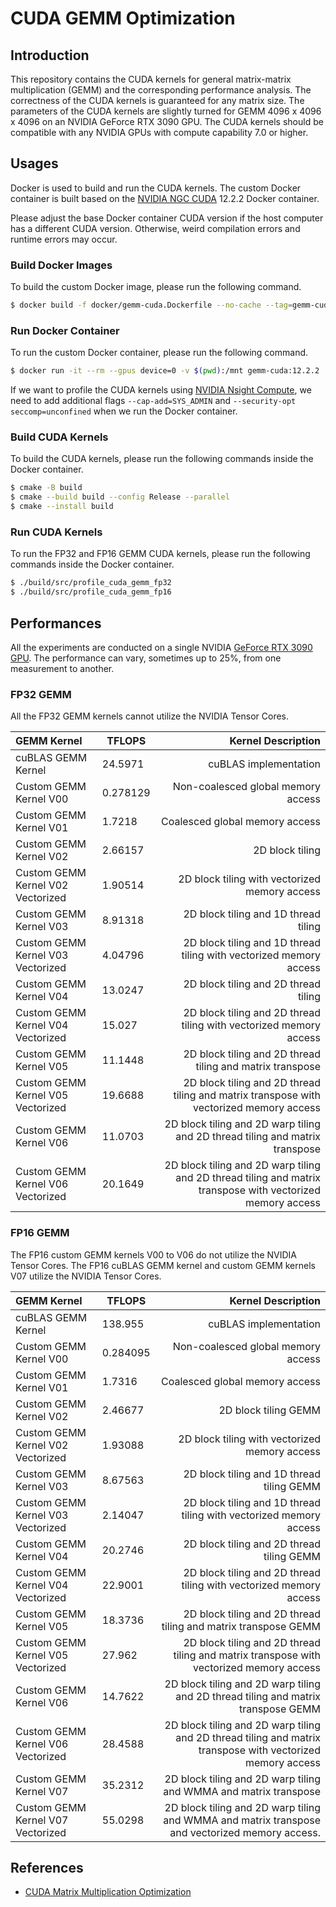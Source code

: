 # CUDA GEMM Optimization

## Introduction

This repository contains the CUDA kernels for general matrix-matrix multiplication (GEMM) and the corresponding performance analysis. The correctness of the CUDA kernels is guaranteed for any matrix size. The parameters of the CUDA kernels are slightly turned for GEMM 4096 x 4096 x 4096 on an NVIDIA GeForce RTX 3090 GPU. The CUDA kernels should be compatible with any NVIDIA GPUs with compute capability 7.0 or higher.

## Usages

Docker is used to build and run the CUDA kernels. The custom Docker container is built based on the [NVIDIA NGC CUDA](https://catalog.ngc.nvidia.com/orgs/nvidia/containers/cuda) 12.2.2 Docker container.

Please adjust the base Docker container CUDA version if the host computer has a different CUDA version. Otherwise, weird compilation errors and runtime errors may occur.

### Build Docker Images

To build the custom Docker image, please run the following command.

```bash
$ docker build -f docker/gemm-cuda.Dockerfile --no-cache --tag=gemm-cuda:12.2.2 .
```

### Run Docker Container

To run the custom Docker container, please run the following command.

```bash
$ docker run -it --rm --gpus device=0 -v $(pwd):/mnt gemm-cuda:12.2.2
```

If we want to profile the CUDA kernels using [NVIDIA Nsight Compute](https://leimao.github.io/blog/Docker-Nsight-Compute/), we need to add additional flags `--cap-add=SYS_ADMIN` and `--security-opt seccomp=unconfined` when we run the Docker container.

### Build CUDA Kernels

To build the CUDA kernels, please run the following commands inside the Docker container.

```bash
$ cmake -B build
$ cmake --build build --config Release --parallel
$ cmake --install build
```

### Run CUDA Kernels

To run the FP32 and FP16 GEMM CUDA kernels, please run the following commands inside the Docker container.

```bash
$ ./build/src/profile_cuda_gemm_fp32
$ ./build/src/profile_cuda_gemm_fp16
```

## Performances

All the experiments are conducted on a single NVIDIA [GeForce RTX 3090 GPU](https://www.nvidia.com/content/PDF/nvidia-ampere-ga-102-gpu-architecture-whitepaper-v2.1.pdf). The performance can vary, sometimes up to 25%, from one measurement to another.

### FP32 GEMM

All the FP32 GEMM kernels cannot utilize the NVIDIA Tensor Cores.

| GEMM Kernel                       | TFLOPS   |                                                                                         Kernel Description |
| :-------------------------------- | -------- | ---------------------------------------------------------------------------------------------------------: |
| cuBLAS GEMM Kernel                | 24.5971  |                                                                                      cuBLAS implementation |
| Custom GEMM Kernel V00            | 0.278129 |                                                                         Non-coalesced global memory access |
| Custom GEMM Kernel V01            | 1.7218   |                                                                             Coalesced global memory access |
| Custom GEMM Kernel V02            | 2.66157  |                                                                                            2D block tiling |
| Custom GEMM Kernel V02 Vectorized | 1.90514  |                                                              2D block tiling with vectorized memory access |
| Custom GEMM Kernel V03            | 8.91318  |                                                                       2D block tiling and 1D thread tiling |
| Custom GEMM Kernel V03 Vectorized | 4.04796  |                                         2D block tiling and 1D thread tiling with vectorized memory access |
| Custom GEMM Kernel V04            | 13.0247  |                                                                       2D block tiling and 2D thread tiling |
| Custom GEMM Kernel V04 Vectorized | 15.027   |                                         2D block tiling and 2D thread tiling with vectorized memory access |
| Custom GEMM Kernel V05            | 11.1448  |                                                  2D block tiling and 2D thread tiling and matrix transpose |
| Custom GEMM Kernel V05 Vectorized | 19.6688  |                    2D block tiling and 2D thread tiling and matrix transpose with vectorized memory access |
| Custom GEMM Kernel V06            | 11.0703  |                               2D block tiling and 2D warp tiling and 2D thread tiling and matrix transpose |
| Custom GEMM Kernel V06 Vectorized | 20.1649  | 2D block tiling and 2D warp tiling and 2D thread tiling and matrix transpose with vectorized memory access |

### FP16 GEMM

The FP16 custom GEMM kernels V00 to V06 do not utilize the NVIDIA Tensor Cores. The FP16 cuBLAS GEMM kernel and custom GEMM kernels V07 utilize the NVIDIA Tensor Cores.

| GEMM Kernel                       | TFLOPS   |                                                                                         Kernel Description |
| :-------------------------------- | -------- | ---------------------------------------------------------------------------------------------------------: |
| cuBLAS GEMM Kernel                | 138.955  |                                                                                      cuBLAS implementation |
| Custom GEMM Kernel V00            | 0.284095 |                                                                         Non-coalesced global memory access |
| Custom GEMM Kernel V01            | 1.7316   |                                                                             Coalesced global memory access |
| Custom GEMM Kernel V02            | 2.46677  |                                                                                       2D block tiling GEMM |
| Custom GEMM Kernel V02 Vectorized | 1.93088  |                                                              2D block tiling with vectorized memory access |
| Custom GEMM Kernel V03            | 8.67563  |                                                                  2D block tiling and 1D thread tiling GEMM |
| Custom GEMM Kernel V03 Vectorized | 2.14047  |                                         2D block tiling and 1D thread tiling with vectorized memory access |
| Custom GEMM Kernel V04            | 20.2746  |                                                                  2D block tiling and 2D thread tiling GEMM |
| Custom GEMM Kernel V04 Vectorized | 22.9001  |                                         2D block tiling and 2D thread tiling with vectorized memory access |
| Custom GEMM Kernel V05            | 18.3736  |                                             2D block tiling and 2D thread tiling and matrix transpose GEMM |
| Custom GEMM Kernel V05 Vectorized | 27.962   |                    2D block tiling and 2D thread tiling and matrix transpose with vectorized memory access |
| Custom GEMM Kernel V06            | 14.7622  |                          2D block tiling and 2D warp tiling and 2D thread tiling and matrix transpose GEMM |
| Custom GEMM Kernel V06 Vectorized | 28.4588  | 2D block tiling and 2D warp tiling and 2D thread tiling and matrix transpose with vectorized memory access |
| Custom GEMM Kernel V07            | 35.2312  |                                           2D block tiling and 2D warp tiling and WMMA and matrix transpose |
| Custom GEMM Kernel V07 Vectorized | 55.0298  |             2D block tiling and 2D warp tiling and WMMA and matrix transpose and vectorized memory access. |

## References

- [CUDA Matrix Multiplication Optimization](https://leimao.github.io/article/CUDA-Matrix-Multiplication-Optimization/)
